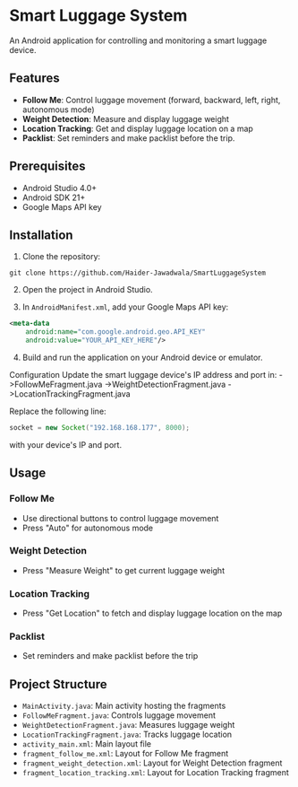 # Smart Luggage System

An Android application for controlling and monitoring a smart luggage device.

## Features

- **Follow Me**: Control luggage movement (forward, backward, left, right, autonomous mode)
- **Weight Detection**: Measure and display luggage weight
- **Location Tracking**: Get and display luggage location on a map
- **Packlist**: Set reminders and make packlist before the trip.

## Prerequisites

- Android Studio 4.0+
- Android SDK 21+
- Google Maps API key

## Installation

1. Clone the repository:
```git
git clone https://github.com/Haider-Jawadwala/SmartLuggageSystem
```
2. Open the project in Android Studio.

3. In `AndroidManifest.xml`, add your Google Maps API key:
```xml
<meta-data
    android:name="com.google.android.geo.API_KEY"
    android:value="YOUR_API_KEY_HERE"/>
```
4. Build and run the application on your Android device or emulator.

Configuration
Update the smart luggage device's IP address and port in:
->FollowMeFragment.java
->WeightDetectionFragment.java
->LocationTrackingFragment.java

Replace the following line:
```java
socket = new Socket("192.168.168.177", 8000);
```
with your device's IP and port.

## Usage

### Follow Me
- Use directional buttons to control luggage movement
- Press "Auto" for autonomous mode

### Weight Detection
- Press "Measure Weight" to get current luggage weight

### Location Tracking
- Press "Get Location" to fetch and display luggage location on the map

### Packlist
- Set reminders and make packlist before the trip

## Project Structure

- `MainActivity.java`: Main activity hosting the fragments
- `FollowMeFragment.java`: Controls luggage movement
- `WeightDetectionFragment.java`: Measures luggage weight
- `LocationTrackingFragment.java`: Tracks luggage location
- `activity_main.xml`: Main layout file
- `fragment_follow_me.xml`: Layout for Follow Me fragment
- `fragment_weight_detection.xml`: Layout for Weight Detection fragment
- `fragment_location_tracking.xml`: Layout for Location Tracking fragment

